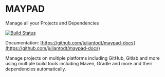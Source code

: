 # MAYPAD
Manage all your Projects and Dependencies

[![Build Status](https://travis-ci.com/juliantodt/maypad.svg?token=WavrDotJ1tgCTx4qgp2h&branch=master)](https://travis-ci.com/juliantodt/maypad)

Documentation: [https://github.com/juliantodt/maypad-docs](https://github.com/juliantodt/maypad-docs)

Manage projects on multiple platforms including GitHub, Gitlab and more using multiple build tools including Maven, Gradle and more and their dependencies automatically.
